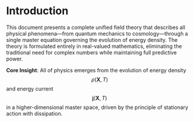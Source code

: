 # Introduction

This document presents a complete unified field theory that describes all physical phenomena—from quantum mechanics to cosmology—through a single master equation governing the evolution of energy density. The theory is formulated entirely in real-valued mathematics, eliminating the traditional need for complex numbers while maintaining full predictive power.

**Core Insight**: All of physics emerges from the evolution of energy density $$\rho(\mathbf{X}, T)$$ and energy current $$\mathbf{j}(\mathbf{X}, T)$$ in a higher-dimensional master space, driven by the principle of stationary action with dissipation.
